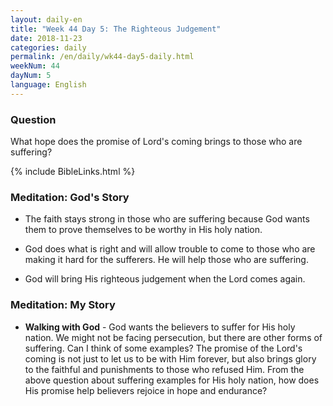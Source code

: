 ```yaml
---
layout: daily-en
title: "Week 44 Day 5: The Righteous Judgement"
date: 2018-11-23 
categories: daily
permalink: /en/daily/wk44-day5-daily.html
weekNum: 44
dayNum: 5
language: English
---
```


### Question     
What hope does the promise of Lord's coming brings to those who are suffering?

{% include BibleLinks.html %} 

### Meditation: God's Story   
+ The faith stays strong in those who are suffering because God wants them to prove themselves to be worthy in His holy nation. 

+ God does what is right and will allow trouble to come to those who are making it hard for the sufferers. He will help those who are suffering. 

+ God will bring His righteous judgement when the Lord comes again. 

### Meditation: My Story   
+ **Walking with God** - God wants the believers to suffer for His holy nation. We might not be facing persecution, but there are other forms of suffering. Can I think of some examples? The promise of the Lord's coming is not just to let us to be with Him forever, but also brings glory to the faithful and punishments to those who refused Him. From the above question about suffering examples for His holy nation, how does His promise help believers rejoice in hope and endurance? 
